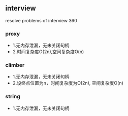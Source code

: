 ## interview
resolve problems of interview 360

### proxy
 - 1.无内存泄漏，无未关闭句柄
 - 2.时间复杂度O(2n),空间复杂度O(n)

### climber
 - 1.无内存泄漏，无未关闭句柄
 - 2.设终点位置为n，时间复杂度为O(2n), 空间复杂度O(n)

### string
 - 1.无内存泄漏，无未关闭句柄
